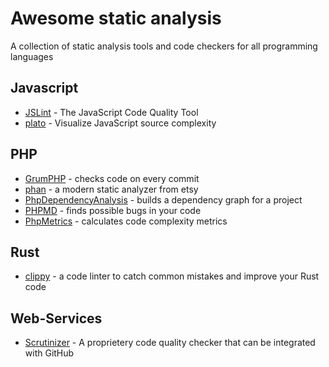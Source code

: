 # Awesome static analysis

A collection of static analysis tools and code checkers for all programming languages

## Javascript

* [JSLint](https://github.com/douglascrockford/JSLint) - The JavaScript Code Quality Tool
* [plato](https://github.com/es-analysis/plato) - Visualize JavaScript source complexity

## PHP

* [GrumPHP](https://github.com/phpro/grumphp) - checks code on every commit
* [phan](https://github.com/etsy/phan) - a modern static analyzer from etsy
* [PhpDependencyAnalysis](https://github.com/mamuz/PhpDependencyAnalysis) - builds a dependency graph for a project
* [PHPMD](http://phpmd.org/) - finds possible bugs in your code
* [PhpMetrics](https://github.com/Halleck45/PhpMetrics) - calculates code complexity metrics

## Rust

* [clippy](https://github.com/Manishearth/rust-clippy) - a code linter to catch common mistakes and improve your Rust code

## Web-Services

* [Scrutinizer](https://scrutinizer-ci.com/) - A proprietery code quality checker that can be integrated with GitHub
